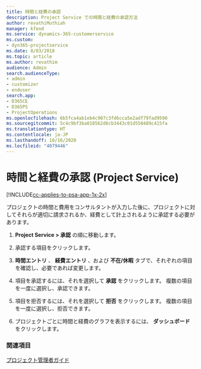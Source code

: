 ```yaml
---
title: 時間と経費の承認
description: Project Service での時間と経費の承認方法
author: revathiMuthiah
manager: kfend
ms.service: dynamics-365-customerservice
ms.custom:
- dyn365-projectservice
ms.date: 8/03/2018
ms.topic: article
ms.author: revathim
audience: Admin
search.audienceType:
- admin
- customizer
- enduser
search.app:
- D365CE
- D365PS
- ProjectOperations
ms.openlocfilehash: 6b5fca4ab1eb4c907c3fd6cca5e2adf79fad9590
ms.sourcegitcommit: 5c4c9bf3ba018562d6cb3443c01d550489c415fa
ms.translationtype: HT
ms.contentlocale: ja-JP
ms.lasthandoff: 10/16/2020
ms.locfileid: "4079446"
---
```

# <a name="approve-time-and-expenses-project-service"></a>時間と経費の承認 (Project Service)

[!INCLUDE[cc-applies-to-psa-app-1x-2x](../includes/cc-applies-to-psa-app-1x-2x.md)]

プロジェクトの時間と費用をコンサルタントが入力した後に、プロジェクトに対してそれらが適切に請求されるか、経費として計上されるように承認する必要があります。  
  
1.  **Project Service > 承認** の順に移動します。  
  
2.  承認する項目をクリックします。  
  
3.  **時間エントリ** 、 **経費エントリ** 、および **不在/休暇** タブで、それぞれの項目を確認し、必要であれば変更します。  
  
4.  項目を承認するには、それを選択して **承認** をクリックします。 複数の項目を一度に選択し、承認できます。  
  
5.  項目を拒否するには、それを選択して **拒否** をクリックします。 複数の項目を一度に選択し、拒否できます。  
  
6.  プロジェクトごとに時間と経費のグラフを表示するには、 **ダッシュボード** をクリックします。  
  
### <a name="see-also"></a>関連項目  
 [プロジェクト管理者ガイド](../psa/project-manager-guide.md)
